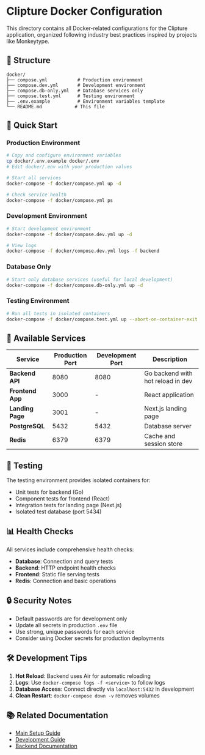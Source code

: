 # Clipture Docker Configuration

This directory contains all Docker-related configurations for the Clipture application, organized following industry best practices inspired by projects like Monkeytype.

## 📁 Structure

```
docker/
├── compose.yml           # Production environment
├── compose.dev.yml       # Development environment  
├── compose.db-only.yml   # Database services only
├── compose.test.yml      # Testing environment
├── .env.example          # Environment variables template
└── README.md            # This file
```

## 🚀 Quick Start

### Production Environment
```bash
# Copy and configure environment variables
cp docker/.env.example docker/.env
# Edit docker/.env with your production values

# Start all services
docker-compose -f docker/compose.yml up -d

# Check service health
docker-compose -f docker/compose.yml ps
```

### Development Environment
```bash
# Start development environment
docker-compose -f docker/compose.dev.yml up -d

# View logs
docker-compose -f docker/compose.dev.yml logs -f backend
```

### Database Only
```bash
# Start only database services (useful for local development)
docker-compose -f docker/compose.db-only.yml up -d
```

### Testing Environment
```bash
# Run all tests in isolated containers
docker-compose -f docker/compose.test.yml up --abort-on-container-exit
```

## 🔧 Available Services

| Service | Production Port | Development Port | Description |
|---------|----------------|------------------|-------------|
| **Backend API** | 8080 | 8080 | Go backend with hot reload in dev |
| **Frontend App** | 3000 | - | React application |
| **Landing Page** | 3001 | - | Next.js landing page |
| **PostgreSQL** | 5432 | 5432 | Database server |
| **Redis** | 6379 | 6379 | Cache and session store |

## 🐛 Testing

The testing environment provides isolated containers for:
- Unit tests for backend (Go)
- Component tests for frontend (React)
- Integration tests for landing page (Next.js)
- Isolated test database (port 5434)

## 📊 Health Checks

All services include comprehensive health checks:
- **Database**: Connection and query tests
- **Backend**: HTTP endpoint health checks
- **Frontend**: Static file serving tests
- **Redis**: Connection and basic operations

## 🔒 Security Notes

- Default passwords are for development only
- Update all secrets in production `.env` file
- Use strong, unique passwords for each service
- Consider using Docker secrets for production deployments

## 🛠 Development Tips

1. **Hot Reload**: Backend uses Air for automatic reloading
2. **Logs**: Use `docker-compose logs -f <service>` to follow logs
3. **Database Access**: Connect directly via `localhost:5432` in development
4. **Clean Restart**: `docker-compose down -v` removes volumes

## 📚 Related Documentation

- [Main Setup Guide](../DOCKER_SETUP.md)
- [Development Guide](../DEVELOPMENT.md)
- [Backend Documentation](../backend/README.md) 